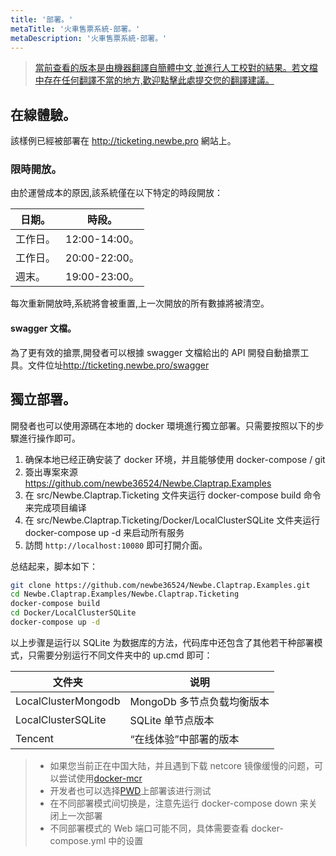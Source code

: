 ```yaml
---
title: '部署。'
metaTitle: '火車售票系統-部署。'
metaDescription: '火車售票系統-部署。'
---
```


> [當前查看的版本是由機器翻譯自簡體中文,並進行人工校對的結果。若文檔中存在任何翻譯不當的地方,歡迎點擊此處提交您的翻譯建議。](https://crwd.in/newbeclaptrap)

## 在線體驗。

該樣例已經被部署在 <http://ticketing.newbe.pro> 網站上。

### 限時開放。

由於運營成本的原因,該系統僅在以下特定的時段開放：

| 日期。  | 時段。          |
| ---- | ------------ |
| 工作日。 | 12:00-14:00。 |
| 工作日。 | 20:00-22:00。 |
| 週末。  | 19:00-23:00。 |

每次重新開放時,系統將會被重置,上一次開放的所有數據將被清空。

#### swagger 文檔。

為了更有效的搶票,開發者可以根據 swagger 文檔給出的 API 開發自動搶票工具。文件位址<http://ticketing.newbe.pro/swagger>

## 獨立部署。

開發者也可以使用源碼在本地的 docker 環境進行獨立部署。只需要按照以下的步驟進行操作即可。

1. 确保本地已经正确安装了 docker 环境，并且能够使用 docker-compose / git
2. 簽出專案來源 <https://github.com/newbe36524/Newbe.Claptrap.Examples>
3. 在 src/Newbe.Claptrap.Ticketing 文件夹运行 docker-compose build 命令来完成项目编译
4. 在 src/Newbe.Claptrap.Ticketing/Docker/LocalClusterSQLite 文件夹运行 docker-compose up -d 来启动所有服务
5. 訪問 `http://localhost:10080` 即可打開介面。

总结起来，脚本如下：

```bash
git clone https://github.com/newbe36524/Newbe.Claptrap.Examples.git
cd Newbe.Claptrap.Examples/Newbe.Claptrap.Ticketing
docker-compose build
cd Docker/LocalClusterSQLite
docker-compose up -d
```

以上步骤是运行以 SQLite 为数据库的方法，代码库中还包含了其他若干种部署模式，只需要分别运行不同文件夹中的 up.cmd 即可：

| 文件夹                 | 说明                |
| ------------------- | ----------------- |
| LocalClusterMongodb | MongoDb 多节点负载均衡版本 |
| LocalClusterSQLite  | SQLite 单节点版本      |
| Tencent             | “在线体验”中部署的版本      |

> - 如果您当前正在中国大陆，并且遇到下载 netcore 镜像缓慢的问题，可以尝试使用[docker-mcr](https://github.com/newbe36524/Newbe.McrMirror)
> - 开发者也可以选择[PWD](https://labs.play-with-docker.com/)上部署该进行测试
> - 在不同部署模式间切换是，注意先运行 docker-compose down 来关闭上一次部署
> - 不同部署模式的 Web 端口可能不同，具体需要查看 docker-compose.yml 中的设置
